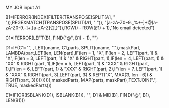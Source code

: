 MY JOB
input A1

B1=IFERROR(INDEX(FILTER(TRANSPOSE(SPLIT($A$1, " ")),REGEXMATCH(TRANSPOSE(SPLIT($A$1, " ")), "[a-zA-Z0-9._%+-]+@[a-zA-Z0-9.-]+\.[a-zA-Z]{2,}")),ROW() - ROW($E$1) + 1),"No email detected")

C1=IFERROR(LEFT(B1, FIND("@", B1) - 1), "")

D1=IF(C1="", , LET(uname, C1,parts, SPLIT(uname, "."),maskPart, LAMBDA(part,LET(len, LEN(part),IF(len = 1, "X",IF(len = 2, LEFT(part, 1) & "X",IF(len = 3, LEFT(part, 1) & "X" & RIGHT(part, 1),IF(len = 4, LEFT(part, 1) & "XX" & RIGHT(part, 1),IF(len = 5, LEFT(part, 1) & "XXX" & RIGHT(part, 1),IF(len = 6, LEFT(part, 1) & "XXX" & RIGHT(part, 2),IF(len = 7, LEFT(part, 1) & "XXX" & RIGHT(part, 3),LEFT(part, 3) & REPT("X", MAX(3, len - 6)) & RIGHT(part, 3)))))))))),maskedParts, MAP(parts, maskPart),TEXTJOIN(".", TRUE, maskedParts)))

E1=IF(OR(ISBLANK(D1), ISBLANK(B1)), "", D1 & MID(B1, FIND("@", B1), LEN(B1)))
